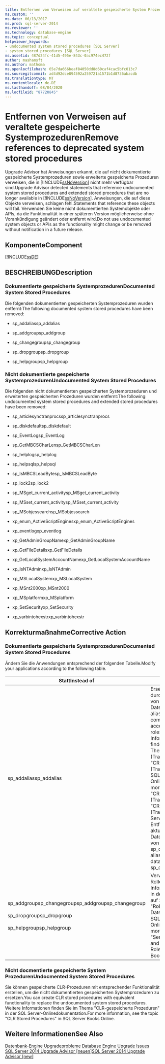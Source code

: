 ```yaml
---
title: Entfernen von Verweisen auf veraltete gespeicherte System Prozeduren | Microsoft-Dokumentation
ms.custom: ''
ms.date: 06/13/2017
ms.prod: sql-server-2014
ms.reviewer: ''
ms.technology: database-engine
ms.topic: conceptual
helpviewer_keywords:
- undocumented system stored procedures [SQL Server]
- system stored procedures [SQL Server]
ms.assetid: 487d24fc-41d5-495e-843c-0ac974ec472f
author: mashamsft
ms.author: mathoma
ms.openlocfilehash: 65e7da666beaf84050dd8d60caf4cac5bfc013c7
ms.sourcegitcommit: ad4d92dce894592a259721a1571b1d8736abacdb
ms.translationtype: MT
ms.contentlocale: de-DE
ms.lasthandoff: 08/04/2020
ms.locfileid: "87720845"
---
```

# <a name="remove-references-to-deprecated-system-stored-procedures"></a><span data-ttu-id="f2ed2-102">Entfernen von Verweisen auf veraltete gespeicherte Systemprozeduren</span><span class="sxs-lookup"><span data-stu-id="f2ed2-102">Remove references to deprecated system stored procedures</span></span>
  <span data-ttu-id="f2ed2-103">Upgrade Advisor hat Anweisungen erkannt, die auf nicht dokumentierte gespeicherte Systemprozeduren sowie erweiterte gespeicherte Prozeduren verweisen, die in [!INCLUDE[ssNoVersion](../../includes/ssnoversion-md.md)] nicht mehr verfügbar sind.</span><span class="sxs-lookup"><span data-stu-id="f2ed2-103">Upgrade Advisor detected statements that reference undocumented system stored procedures and extended stored procedures that are no longer available in [!INCLUDE[ssNoVersion](../../includes/ssnoversion-md.md)].</span></span> <span data-ttu-id="f2ed2-104">Anweisungen, die auf diese Objekte verweisen, schlagen fehl.</span><span class="sxs-lookup"><span data-stu-id="f2ed2-104">Statements that reference these objects will fail.</span></span> <span data-ttu-id="f2ed2-105">Verwenden Sie keine nicht dokumentierten Systemobjekte oder APIs, da die Funktionalität in einer späteren Version möglicherweise ohne Vorankündigung geändert oder entfernt wird.</span><span class="sxs-lookup"><span data-stu-id="f2ed2-105">Do not use undocumented system objects or APIs as the functionality might change or be removed without notification in a future release.</span></span>  
  
## <a name="component"></a><span data-ttu-id="f2ed2-106">Komponente</span><span class="sxs-lookup"><span data-stu-id="f2ed2-106">Component</span></span>  
 [!INCLUDE[ssDE](../../includes/ssde-md.md)]  
  
## <a name="description"></a><span data-ttu-id="f2ed2-107">BESCHREIBUNG</span><span class="sxs-lookup"><span data-stu-id="f2ed2-107">Description</span></span>  
  
### <a name="documented-system-stored-procedures"></a><span data-ttu-id="f2ed2-108">Dokumentierte gespeicherte Systemprozeduren</span><span class="sxs-lookup"><span data-stu-id="f2ed2-108">Documented System Stored Procedures</span></span>  
 <span data-ttu-id="f2ed2-109">Die folgenden dokumentierten gespeicherten Systemprozeduren wurden entfernt:</span><span class="sxs-lookup"><span data-stu-id="f2ed2-109">The following documented system stored procedures have been removed:</span></span>  
  
-   <span data-ttu-id="f2ed2-110">sp_addalias</span><span class="sxs-lookup"><span data-stu-id="f2ed2-110">sp_addalias</span></span>  
  
-   <span data-ttu-id="f2ed2-111">sp_addgroup</span><span class="sxs-lookup"><span data-stu-id="f2ed2-111">sp_addgroup</span></span>  
  
-   <span data-ttu-id="f2ed2-112">sp_changegroup</span><span class="sxs-lookup"><span data-stu-id="f2ed2-112">sp_changegroup</span></span>  
  
-   <span data-ttu-id="f2ed2-113">sp_dropgroup</span><span class="sxs-lookup"><span data-stu-id="f2ed2-113">sp_dropgroup</span></span>  
  
-   <span data-ttu-id="f2ed2-114">sp_helpgroup</span><span class="sxs-lookup"><span data-stu-id="f2ed2-114">sp_helpgroup</span></span>  
  
### <a name="undocumented-system-stored-procedures"></a><span data-ttu-id="f2ed2-115">Nicht dokumentierte gespeicherte Systemprozeduren</span><span class="sxs-lookup"><span data-stu-id="f2ed2-115">Undocumented System Stored Procedures</span></span>  
 <span data-ttu-id="f2ed2-116">Die folgenden nicht dokumentierten gespeicherten Systemprozeduren und erweiterten gespeicherten Prozeduren wurden entfernt:</span><span class="sxs-lookup"><span data-stu-id="f2ed2-116">The following undocumented system stored procedures and extended stored procedures have been removed:</span></span>  
  
-   <span data-ttu-id="f2ed2-117">sp_articlesynctranprocs</span><span class="sxs-lookup"><span data-stu-id="f2ed2-117">sp_articlesynctranprocs</span></span>  
  
-   <span data-ttu-id="f2ed2-118">sp_diskdefault</span><span class="sxs-lookup"><span data-stu-id="f2ed2-118">sp_diskdefault</span></span>  
  
-   <span data-ttu-id="f2ed2-119">sp_EventLog</span><span class="sxs-lookup"><span data-stu-id="f2ed2-119">sp_EventLog</span></span>  
  
-   <span data-ttu-id="f2ed2-120">sp_GetMBCSCharLen</span><span class="sxs-lookup"><span data-stu-id="f2ed2-120">sp_GetMBCSCharLen</span></span>  
  
-   <span data-ttu-id="f2ed2-121">sp_helplog</span><span class="sxs-lookup"><span data-stu-id="f2ed2-121">sp_helplog</span></span>  
  
-   <span data-ttu-id="f2ed2-122">sp_helpsql</span><span class="sxs-lookup"><span data-stu-id="f2ed2-122">sp_helpsql</span></span>  
  
-   <span data-ttu-id="f2ed2-123">sp_IsMBCSLeadByte</span><span class="sxs-lookup"><span data-stu-id="f2ed2-123">sp_IsMBCSLeadByte</span></span>  
  
-   <span data-ttu-id="f2ed2-124">sp_lock2</span><span class="sxs-lookup"><span data-stu-id="f2ed2-124">sp_lock2</span></span>  
  
-   <span data-ttu-id="f2ed2-125">sp_MSget_current_activity</span><span class="sxs-lookup"><span data-stu-id="f2ed2-125">sp_MSget_current_activity</span></span>  
  
-   <span data-ttu-id="f2ed2-126">sp_MSset_current_activity</span><span class="sxs-lookup"><span data-stu-id="f2ed2-126">sp_MSset_current_activity</span></span>  
  
-   <span data-ttu-id="f2ed2-127">sp_MSobjessearch</span><span class="sxs-lookup"><span data-stu-id="f2ed2-127">sp_MSobjessearch</span></span>  
  
-   <span data-ttu-id="f2ed2-128">xp_enum_ActiveScriptEngines</span><span class="sxs-lookup"><span data-stu-id="f2ed2-128">xp_enum_ActiveScriptEngines</span></span>  
  
-   <span data-ttu-id="f2ed2-129">xp_eventlog</span><span class="sxs-lookup"><span data-stu-id="f2ed2-129">xp_eventlog</span></span>  
  
-   <span data-ttu-id="f2ed2-130">xp_GetAdminGroupName</span><span class="sxs-lookup"><span data-stu-id="f2ed2-130">xp_GetAdminGroupName</span></span>  
  
-   <span data-ttu-id="f2ed2-131">xp_GetFileDetails</span><span class="sxs-lookup"><span data-stu-id="f2ed2-131">xp_GetFileDetails</span></span>  
  
-   <span data-ttu-id="f2ed2-132">xp_GetLocalSystemAccountName</span><span class="sxs-lookup"><span data-stu-id="f2ed2-132">xp_GetLocalSystemAccountName</span></span>  
  
-   <span data-ttu-id="f2ed2-133">xp_IsNTAdmin</span><span class="sxs-lookup"><span data-stu-id="f2ed2-133">xp_IsNTAdmin</span></span>  
  
-   <span data-ttu-id="f2ed2-134">xp_MSLocalSystem</span><span class="sxs-lookup"><span data-stu-id="f2ed2-134">xp_MSLocalSystem</span></span>  
  
-   <span data-ttu-id="f2ed2-135">xp_MSnt2000</span><span class="sxs-lookup"><span data-stu-id="f2ed2-135">xp_MSnt2000</span></span>  
  
-   <span data-ttu-id="f2ed2-136">xp_MSplatform</span><span class="sxs-lookup"><span data-stu-id="f2ed2-136">xp_MSplatform</span></span>  
  
-   <span data-ttu-id="f2ed2-137">xp_SetSecurity</span><span class="sxs-lookup"><span data-stu-id="f2ed2-137">xp_SetSecurity</span></span>  
  
-   <span data-ttu-id="f2ed2-138">xp_varbintohexstr</span><span class="sxs-lookup"><span data-stu-id="f2ed2-138">xp_varbintohexstr</span></span>  
  
## <a name="corrective-action"></a><span data-ttu-id="f2ed2-139">Korrekturmaßnahme</span><span class="sxs-lookup"><span data-stu-id="f2ed2-139">Corrective Action</span></span>  
  
### <a name="documented-system-stored-procedures"></a><span data-ttu-id="f2ed2-140">Dokumentierte gespeicherte Systemprozeduren</span><span class="sxs-lookup"><span data-stu-id="f2ed2-140">Documented System Stored Procedures</span></span>  
 <span data-ttu-id="f2ed2-141">Ändern Sie die Anwendungen entsprechend der folgenden Tabelle.</span><span class="sxs-lookup"><span data-stu-id="f2ed2-141">Modify your applications according to the following table.</span></span>  
  
|<span data-ttu-id="f2ed2-142">Statt</span><span class="sxs-lookup"><span data-stu-id="f2ed2-142">Instead of</span></span>|<span data-ttu-id="f2ed2-143">Aktion</span><span class="sxs-lookup"><span data-stu-id="f2ed2-143">Do this</span></span>|  
|----------------|-------------|  
|<span data-ttu-id="f2ed2-144">sp_addalias</span><span class="sxs-lookup"><span data-stu-id="f2ed2-144">sp_addalias</span></span>|<span data-ttu-id="f2ed2-145">Ersetzen Sie Aliase durch eine Kombination von Benutzerkonten und Datenbankrollen.</span><span class="sxs-lookup"><span data-stu-id="f2ed2-145">Replace aliases with a combination of user accounts and database roles.</span></span> <span data-ttu-id="f2ed2-146">Weitere Informationen hierzu finden Sie in den Themen "CREATE USER (Transact-SQL)" und "CREATE ROLE (Transact-SQL)" in der SQL Server-Onlinedokumentation.</span><span class="sxs-lookup"><span data-stu-id="f2ed2-146">For more information, see "CREATE USER (Transact-SQL)" and "CREATE ROLE (Transact-SQL)" in SQL Server Books Online.</span></span> <span data-ttu-id="f2ed2-147">Entfernen Sie Aliase in aktualisierten Datenbanken mithilfe von sp_dropalias.</span><span class="sxs-lookup"><span data-stu-id="f2ed2-147">Remove aliases in upgraded databases by using sp_dropalias.</span></span>|  
|<span data-ttu-id="f2ed2-148">sp_addgroupsp_changegroup</span><span class="sxs-lookup"><span data-stu-id="f2ed2-148">sp_addgroupsp_changegroup</span></span><br /><br /> <span data-ttu-id="f2ed2-149">sp_dropgroup</span><span class="sxs-lookup"><span data-stu-id="f2ed2-149">sp_dropgroup</span></span><br /><br /> <span data-ttu-id="f2ed2-150">sp_helpgroup</span><span class="sxs-lookup"><span data-stu-id="f2ed2-150">sp_helpgroup</span></span>|<span data-ttu-id="f2ed2-151">Verwenden Sie Rollen.</span><span class="sxs-lookup"><span data-stu-id="f2ed2-151">Use roles.</span></span> <span data-ttu-id="f2ed2-152">Weitere Informationen finden Sie in den Themen "Rollen auf Serverebene" und "Rollen auf Datenbankebene" in der SQL Server-Onlinedokumentation.</span><span class="sxs-lookup"><span data-stu-id="f2ed2-152">For more information, see "Server-Level Roles" and "Database-Level Roles" in SQL Server Books Online.</span></span>|  
  
### <a name="undocmented-system-stored-procedures"></a><span data-ttu-id="f2ed2-153">Nicht docmentierte gespeicherte System Prozeduren</span><span class="sxs-lookup"><span data-stu-id="f2ed2-153">Undocmented System Stored Procedures</span></span>  
 <span data-ttu-id="f2ed2-154">Sie können gespeicherte CLR-Prozeduren mit entsprechender Funktionalität erstellen, um die nicht dokumentierten gespeicherten Systemprozeduren zu ersetzen.</span><span class="sxs-lookup"><span data-stu-id="f2ed2-154">You can create CLR stored procedures with equivalent functionality to replace the undocumented system stored procedures.</span></span> <span data-ttu-id="f2ed2-155">Weitere Informationen finden Sie im Thema "CLR-gespeicherte Prozeduren" in der SQL Server-Onlinedokumentation.</span><span class="sxs-lookup"><span data-stu-id="f2ed2-155">For more information, see the topic "CLR Stored Procedures" in SQL Server Books Online.</span></span>  
  
## <a name="see-also"></a><span data-ttu-id="f2ed2-156">Weitere Informationen</span><span class="sxs-lookup"><span data-stu-id="f2ed2-156">See Also</span></span>  
 <span data-ttu-id="f2ed2-157">[Datenbank-Engine Upgradeprobleme](../../../2014/sql-server/install/database-engine-upgrade-issues.md) </span><span class="sxs-lookup"><span data-stu-id="f2ed2-157">[Database Engine Upgrade Issues](../../../2014/sql-server/install/database-engine-upgrade-issues.md) </span></span>  
 [<span data-ttu-id="f2ed2-158">SQL Server 2014 Upgrade Advisor &#91;neuen&#93;</span><span class="sxs-lookup"><span data-stu-id="f2ed2-158">SQL Server 2014 Upgrade Advisor &#91;new&#93;</span></span>](sql-server-2014-upgrade-advisor.md)  
  
  
